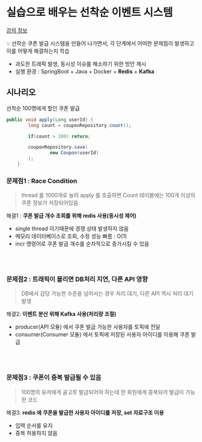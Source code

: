 # 실습으로 배우는 선착순 이벤트 시스템
[강의 정보](https://www.inflearn.com/course/%EC%84%A0%EC%B0%A9%EC%88%9C-%EC%9D%B4%EB%B2%A4%ED%8A%B8-%EC%8B%9C%EC%8A%A4%ED%85%9C-%EC%8B%A4%EC%8A%B5/dashboard)

<aside>
💡 선착순  쿠폰 발급 시스템을 만들어 나가면서, 각 단계에서 어떠한 문제점이 발생하고 이를 어떻게 해결하는지 학습

- 과도한 트래픽 발생, 동시성 이슈를 해소하기 위한 방안 제시
- 실행 환경 : SpringBoot + Java + Docker + **Redis** + **Kafka**
</aside>


## 시나리오
선착순 100명에게 할인 쿠폰 발급
```java
public void apply(Long userId) {
        long count = couponRepository.count();

        if(count > 100) return;

        couponRepository.save(
                new Coupon(userId)
        );
    }
```

### 문제점1 : Race Condition
> thread 를 1000개로 늘려 apply 를 호출하면 Count 테이블에는 100개 이상의 쿠폰 정보가 저장되어있음

해결1 : **쿠폰 발급 개수 조회를 위해 redis 사용(동시성 제어)**
- single thread 이기때문에 경쟁 상태 발생하지 않음
- 메모리 데이터베이스로 조회, 수정 성능 빠름 : O(1)
- incr 명령어로 쿠폰 발급 개수를 순차적으로 증가시킬 수 있음
</br>
</br>

### 문제점2 :  트래픽이 몰리면 DB처리 지연, 다른 API 영향
> DB에서 감당 가능한 수준을 넘어서는 경우 처리 대기, 다른 API 역시 처리 대기 발생

해결2: **이벤트 분산 위해 Kafka 사용(처리량 조절)**
- producer(API 모듈) 에서 쿠폰 발급 가능한 사용자를 토픽에 전달
- consumer(Consumer 모듈) 에서 토픽에 저장된 사용자 아이디를 이용해 쿠폰 발급
</br>
</br>

### 문제점3 : 쿠폰이 중복 발급될 수 있음
> 100명의 유저에게 골고루 발급되어야 하는데 한 회원에게 중복되어 발급이 가능한 코드

해결3: **redis 에 쿠폰을 발급한 사용자 아이디를 저장, set 자료구조 이용**
- 입력 순서를 유지
- 중복 허용하지 않음